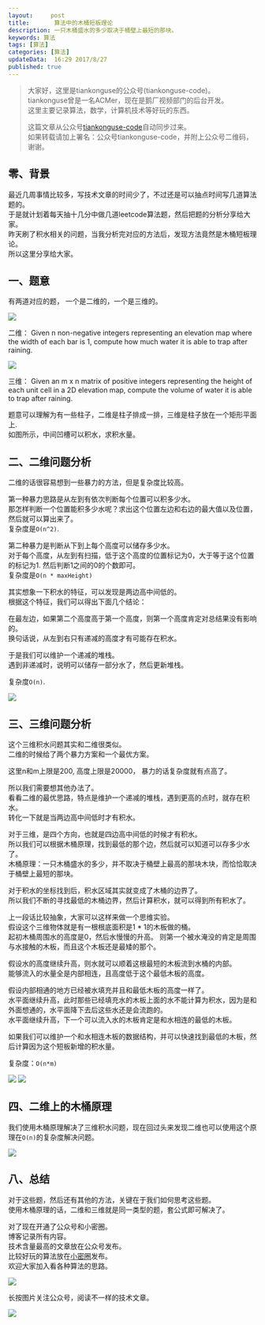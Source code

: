 ```yaml
---   
layout:     post  
title:       算法中的木桶短板理论
description: 一只木桶盛水的多少取决于桶壁上最短的那块。    
keywords: 算法
tags: [算法]  
categories: [算法]  
updateData:  16:29 2017/8/27  
published: true  
---  
```

  
  
>   
> 大家好，这里是tiankonguse的公众号(tiankonguse-code)。    
> tiankonguse曾是一名ACMer，现在是鹅厂视频部门的后台开发。    
> 这里主要记录算法，数学，计算机技术等好玩的东西。   
>      
> 这篇文章从公众号[tiankonguse-code](http://mp.weixin.qq.com/s/Cte5aGAGuwAQ5tmQXTPhGw)自动同步过来。    
> 如果转载请加上署名：公众号tiankonguse-code，并附上公众号二维码，谢谢。  
>   
>    
  

## 零、背景

最近几周事情比较多，写技术文章的时间少了，不过还是可以抽点时间写几道算法题的。  
于是就计划着每天抽十几分中做几道leetcode算法题，然后把题的分析分享给大家。  
昨天刷了积水相关的问题，当我分析完对应的方法后，发现方法竟然是木桶短板理论。  
所以这里分享给大家。  


## 一、题意

有两道对应的题， 一个是二维的，一个是三维的。  

![](//res2017.tiankonguse.com/images/2017/08/27/001.jpg)

二维： Given n non-negative integers representing an elevation map where the width of each bar is 1, compute how much water it is able to trap after raining.    


![](//res2017.tiankonguse.com/images/2017/08/27/002.jpg)

三维： Given an m x n matrix of positive integers representing the height of each unit cell in a 2D elevation map, compute the volume of water it is able to trap after raining.    


题意可以理解为有一些柱子，二维是柱子排成一排，三维是柱子放在一个矩形平面上.  
如图所示，中间凹槽可以积水，求积水量。  



## 二、二维问题分析


二维的话很容易想到一些暴力的方法，但是复杂度比较高。  


第一种暴力思路是从左到有依次判断每个位置可以积多少水。  
那怎样判断一个位置能积多少水呢？求出这个位置左边和右边的最大值以及位置，然后就可以算出来了。    
复杂度是`O(n^2)`.    


第二种暴力是判断从下到上每个高度可以储存多少水。    
对于每个高度，从左到有扫描，低于这个高度的位置标记为0，大于等于这个位置的标记为1. 然后判断1之间的0的个数即可。    
复杂度是`O(n * maxHeight)`  


其实想象一下积水的特征，可以发现是两边高中间低的。  
根据这个特征，我们可以得出下面几个结论：  


在最左边，如果第二个高度高于第一个高度，则第一个高度肯定对总结果没有影响的。  
换句话说，从左到右只有递减的高度才有可能存在积水。    

于是我们可以维护一个递减的堆栈。  
遇到非递减时，说明可以储存一部分水了，然后更新堆栈。

复杂度`O(n)`.  


![](//res2017.tiankonguse.com/images/2017/08/27/003.png)



## 三、三维问题分析

这个三维积水问题其实和二维很类似。  
二维的时候给了两个暴力方案和一个最优方案。  


这里n和m上限是200, 高度上限是20000， 暴力的话复杂度就有点高了。  


所以我们需要想其他办法了。  
看看二维的最优思路，特点是维护一个递减的堆栈，遇到更高的点时，就存在积水。  
转化一下就是当两边高中间低时才有积水。  


对于三维，是四个方向，也就是四边高中间低的时候才有积水。  
所以我们可以根据木桶原理，找到最低的那个边，然后就可以知道可以存多少水了。  
木桶原理：一只木桶盛水的多少，并不取决于桶壁上最高的那块木块，而恰恰取决于桶壁上最短的那块。


对于积水的坐标找到后，积水区域其实就变成了木桶的边界了。  
所以我们不断的寻找最低的木桶边界，然后计算积水，就可以得到所有积水了。  


上一段话比较抽象，大家可以这样来做一个思维实验。  
假设这个三维物体就是有一根根底面积是1 * 1的木板做的桶。  
起初木桶周围水的高度是0，然后水慢慢的升高。
则第一个被水淹没的肯定是周围与水接触的木板，而且这个木板还是最矮的那个。  

假设水的高度继续升高，则水就可以顺着这根最短的木板流到水桶的内部。  
能够流入的水量全是内部相连，且高度低于这个最低木板的高度。  


假设内部相通的地方已经被水填充并且和最低木板的高度一样了。  
水平面继续升高，此时那些已经填充水的木板上面的水不能计算为积水，因为是和外面想通的，水平面降下去后这些水还是会流跑的。  
水平面继续升高，下一个可以流入水的木板肯定是和水相连的最低的木板。  

如果我们可以维护一个和水相连木板的数据结构，并可以快速找到最低的木板，然后计算因为这个短板新增的积水量。


复杂度：`O(n*m)`  

![](//res2017.tiankonguse.com/images/2017/08/27/004.png)
![](//res2017.tiankonguse.com/images/2017/08/27/005.png)


## 四、二维上的木桶原理

我们使用木桶原理解决了三维积水问题，现在回过头来发现二维也可以使用这个原理在`O(n)`的复杂度解决问题。  


![](//res2017.tiankonguse.com/images/2017/08/27/006.png)



## 八、总结

对于这些题，然后还有其他的方法，关键在于我们如何思考这些题。  
使用木桶原理的话，二维和三维就是同一类型的题，套公式即可解决了。      

  
对了现在开通了公众号和小密圈。  
博客记录所有内容。  
技术含量最高的文章放在公众号发布。  
比较好玩的算法放在[小密圈](https://wx.xiaomiquan.com/mweb/views/joingroup/join_group.html?group_id=281548515451&secret=r0krqw9fw0at24vxjxo1uo4k0h4lfe47&extra=d67ce0c25ec91252b3af846a10154c9e9d4cb50c763fee178acd68cd2c2e09ee)发布。  
欢迎大家加入看各种算法的思路。  

![](//res.tiankonguse.com/images/tiankonguse-algorithms.png)  
  
  
长按图片关注公众号，阅读不一样的技术文章。   
  
![](//res.tiankonguse.com/images/tiankonguse-code.gif)  
  
  
